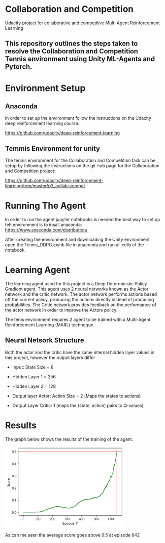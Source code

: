 #  Collaboration and Competition
Udacity project for collaborative and competitive Multi Agent Reinforcement Learning

## This repository outlines the steps taken to resolve the Collaboration and Competition Tennis environment using Unity ML-Agents and Pytorch.

# Environment Setup
## Anaconda
In order to set up the environment follow the instructions on the Udacity deep reinforcement learning course.

https://github.com/udacity/deep-reinforcement-learning

## Temmis Environment for unity
The tennis environment for the Collaboration and Competition task can be setup by following the instructions on the git-hub page for the Collaboration and Competition project:

https://github.com/udacity/deep-reinforcement-learning/tree/master/p3_collab-compet

# Running The Agent
In order to run the agent jupyter notebooks is needed the best way to set up teh environment is to insall anaconda: 
https://www.anaconda.com/distribution/

After creating the environment and downloading the Unity environment open the Tennis_DDPG.ipynb file in anaconda and run all cells of the notebook.

# Learning Agent
The learning agent used for this project is a Deep Deterministic Policy Gradient agent. This agent uses 2 neural networks known as the Actor network and the critic network. The actor network performs actions based off the current policy, producing the actions directly instead of producing probabilities. The Critic network provides feedback on the performance of the actor network in order to improve the Actors policy.

The tenis environment requires 2 agent to be trained with a Multi-Agent Reinforcement Learning (MARL) techneque.

## Neural Netsork Structure
Both the actor and the critic have the same internal hidden layer values in this project, however the output layers differ

- Input: State Size = 8
- Hidden Layer 1 = 256
- Hidden Layer 2 = 128

- Output layer Actor: Action Size = 2
(Maps the states to actions)
- Output Layer Critic: 1 (maps the (state, action) pairs to Q-values)

# Results

The graph below shows the results of the training of the agent.

![](results/ScoreImage.png)

As can me seen the average score goes above 0.5 at episode 642
